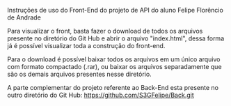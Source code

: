 Instruções de uso do Front-End do projeto de API do aluno Felipe Florêncio de Andrade

Para visualizar o front, basta fazer o download de todos os arquivos presente no diretório do Git Hub e abrir o arquivo "index.html", dessa forma já é possível visualizar toda a construção do front-end.

Para o download é possível baixar todos os arquivos em um único arquivo com formato compactado (.rar), ou baixar os arquivos separadamente que são os demais arquivos presentes nesse diretório.

A parte complementar do projeto referente ao Back-End esta presente no outro diretório do Git Hub: https://github.com/S3GFelipe/Back.git



